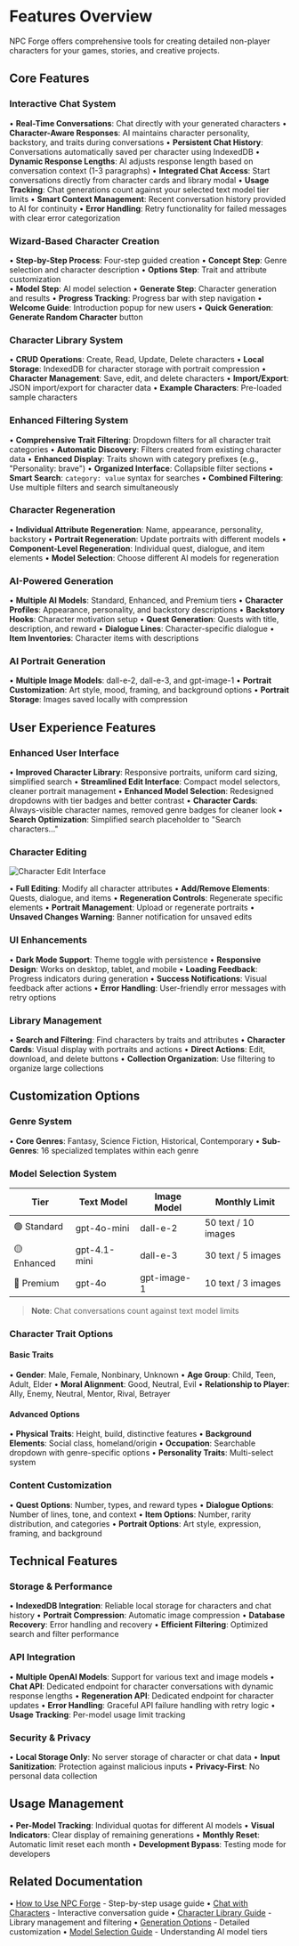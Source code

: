 # Features Overview

NPC Forge offers comprehensive tools for creating detailed non-player characters for your games, stories, and creative projects.

## Core Features

### Interactive Chat System

• **Real-Time Conversations**: Chat directly with your generated characters
• **Character-Aware Responses**: AI maintains character personality, backstory, and traits during conversations
• **Persistent Chat History**: Conversations automatically saved per character using IndexedDB
• **Dynamic Response Lengths**: AI adjusts response length based on conversation context (1-3 paragraphs)
• **Integrated Chat Access**: Start conversations directly from character cards and library modal
• **Usage Tracking**: Chat generations count against your selected text model tier limits
• **Smart Context Management**: Recent conversation history provided to AI for continuity
• **Error Handling**: Retry functionality for failed messages with clear error categorization

### Wizard-Based Character Creation

• **Step-by-Step Process**: Four-step guided creation
  • **Concept Step**: Genre selection and character description
  • **Options Step**: Trait and attribute customization  
  • **Model Step**: AI model selection
  • **Generate Step**: Character generation and results
• **Progress Tracking**: Progress bar with step navigation
• **Welcome Guide**: Introduction popup for new users
• **Quick Generation**: **Generate Random Character** button

### Character Library System

• **CRUD Operations**: Create, Read, Update, Delete characters
• **Local Storage**: IndexedDB for character storage with portrait compression
• **Character Management**: Save, edit, and delete characters
• **Import/Export**: JSON import/export for character data
• **Example Characters**: Pre-loaded sample characters

### Enhanced Filtering System

• **Comprehensive Trait Filtering**: Dropdown filters for all character trait categories
• **Automatic Discovery**: Filters created from existing character data
• **Enhanced Display**: Traits shown with category prefixes (e.g., "Personality: brave")
• **Organized Interface**: Collapsible filter sections
• **Smart Search**: `category: value` syntax for searches
• **Combined Filtering**: Use multiple filters and search simultaneously

### Character Regeneration

• **Individual Attribute Regeneration**: Name, appearance, personality, backstory
• **Portrait Regeneration**: Update portraits with different models
• **Component-Level Regeneration**: Individual quest, dialogue, and item elements
• **Model Selection**: Choose different AI models for regeneration

### AI-Powered Generation

• **Multiple AI Models**: Standard, Enhanced, and Premium tiers
• **Character Profiles**: Appearance, personality, and backstory descriptions
• **Backstory Hooks**: Character motivation setup
• **Quest Generation**: Quests with title, description, and reward
• **Dialogue Lines**: Character-specific dialogue
• **Item Inventories**: Character items with descriptions

### AI Portrait Generation

• **Multiple Image Models**: dall-e-2, dall-e-3, and gpt-image-1
• **Portrait Customization**: Art style, mood, framing, and background options
• **Portrait Storage**: Images saved locally with compression

## User Experience Features

### Enhanced User Interface

• **Improved Character Library**: Responsive portraits, uniform card sizing, simplified search
• **Streamlined Edit Interface**: Compact model selectors, cleaner portrait management
• **Enhanced Model Selection**: Redesigned dropdowns with tier badges and better contrast
• **Character Cards**: Always-visible character names, removed genre badges for cleaner look
• **Search Optimization**: Simplified search placeholder to "Search characters…"

### Character Editing

![Character Edit Interface](/images/edit-page.png)

• **Full Editing**: Modify all character attributes
• **Add/Remove Elements**: Quests, dialogue, and items
• **Regeneration Controls**: Regenerate specific elements
• **Portrait Management**: Upload or regenerate portraits
• **Unsaved Changes Warning**: Banner notification for unsaved edits

### UI Enhancements

• **Dark Mode Support**: Theme toggle with persistence
• **Responsive Design**: Works on desktop, tablet, and mobile
• **Loading Feedback**: Progress indicators during generation
• **Success Notifications**: Visual feedback after actions
• **Error Handling**: User-friendly error messages with retry options

### Library Management

• **Search and Filtering**: Find characters by traits and attributes
• **Character Cards**: Visual display with portraits and actions
• **Direct Actions**: Edit, download, and delete buttons
• **Collection Organization**: Use filtering to organize large collections

## Customization Options

### Genre System

• **Core Genres**: Fantasy, Science Fiction, Historical, Contemporary
• **Sub-Genres**: 16 specialized templates within each genre

### Model Selection System

| Tier | Text Model | Image Model | Monthly Limit |
|------|------------|-------------|---------------|
| 🟢 Standard | gpt-4o-mini | dall-e-2 | 50 text / 10 images |
| 🟡 Enhanced | gpt-4.1-mini | dall-e-3 | 30 text / 5 images |
| 🔴 Premium | gpt-4o | gpt-image-1 | 10 text / 3 images |

> **Note**: Chat conversations count against text model limits

### Character Trait Options

#### Basic Traits

• **Gender**: Male, Female, Nonbinary, Unknown
• **Age Group**: Child, Teen, Adult, Elder
• **Moral Alignment**: Good, Neutral, Evil
• **Relationship to Player**: Ally, Enemy, Neutral, Mentor, Rival, Betrayer

#### Advanced Options

• **Physical Traits**: Height, build, distinctive features
• **Background Elements**: Social class, homeland/origin
• **Occupation**: Searchable dropdown with genre-specific options
• **Personality Traits**: Multi-select system

### Content Customization

• **Quest Options**: Number, types, and reward types
• **Dialogue Options**: Number of lines, tone, and context
• **Item Options**: Number, rarity distribution, and categories
• **Portrait Options**: Art style, expression, framing, and background

## Technical Features

### Storage & Performance

• **IndexedDB Integration**: Reliable local storage for characters and chat history
• **Portrait Compression**: Automatic image compression
• **Database Recovery**: Error handling and recovery
• **Efficient Filtering**: Optimized search and filter performance

### API Integration

• **Multiple OpenAI Models**: Support for various text and image models
• **Chat API**: Dedicated endpoint for character conversations with dynamic response lengths
• **Regeneration API**: Dedicated endpoint for character updates
• **Error Handling**: Graceful API failure handling with retry logic
• **Usage Tracking**: Per-model usage limit tracking

### Security & Privacy

• **Local Storage Only**: No server storage of character or chat data
• **Input Sanitization**: Protection against malicious inputs
• **Privacy-First**: No personal data collection

## Usage Management

• **Per-Model Tracking**: Individual quotas for different AI models
• **Visual Indicators**: Clear display of remaining generations
• **Monthly Reset**: Automatic limit reset each month
• **Development Bypass**: Testing mode for developers

## Related Documentation

• [How to Use NPC Forge](/docs/how-to-use) - Step-by-step usage guide
• [Chat with Characters](/docs/chat) - Interactive conversation guide
• [Character Library Guide](/docs/library) - Library management and filtering
• [Generation Options](/docs/generation-options) - Detailed customization
• [Model Selection Guide](/docs/models) - Understanding AI model tiers